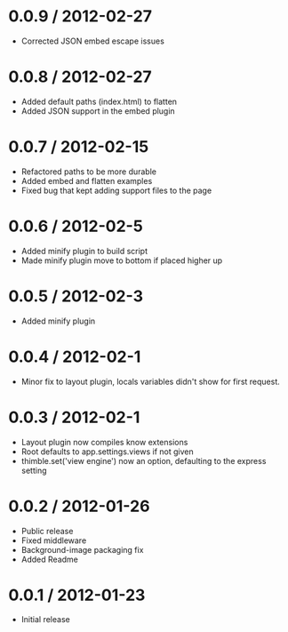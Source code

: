 0.0.9 / 2012-02-27
==================

  * Corrected JSON embed escape issues

0.0.8 / 2012-02-27
==================

  * Added default paths (index.html) to flatten
  * Added JSON support in the embed plugin

0.0.7 / 2012-02-15
==================

  * Refactored paths to be more durable
  * Added embed and flatten examples
  * Fixed bug that kept adding support files to the page

0.0.6 / 2012-02-5
==================

  * Added minify plugin to build script
  * Made minify plugin move to bottom if placed higher up

0.0.5 / 2012-02-3
==================

  * Added minify plugin

0.0.4 / 2012-02-1
==================

  * Minor fix to layout plugin, locals variables didn't show for first request.

0.0.3 / 2012-02-1
==================
  
  * Layout plugin now compiles know extensions
  * Root defaults to app.settings.views if not given
  * thimble.set('view engine') now an option, defaulting to the express setting

0.0.2 / 2012-01-26
==================

  * Public release
  * Fixed middleware
  * Background-image packaging fix
  * Added Readme

0.0.1 / 2012-01-23
==================

  * Initial release
